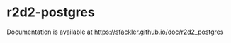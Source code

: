 r2d2-postgres
=============

Documentation is available at https://sfackler.github.io/doc/r2d2_postgres
